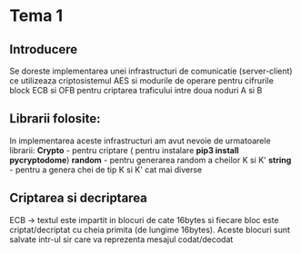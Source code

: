 # Tema 1

## Introducere 

Se doreste implementarea unei infrastructuri de comunicatie (server-client) ce utilizeaza criptosistemul AES si modurile de operare pentru cifrurile block ECB si OFB pentru criptarea traficului intre doua noduri A si B

## Librarii folosite:
In implementarea aceste infrastructuri am avut nevoie de urmatoarele librarii:
**Crypto** - pentru criptare ( pentru instalare **pip3 install pycryptodome**)
**random** - pentru generarea random a cheilor K si K'
**string** - pentru a genera chei de tip K si K' cat mai diverse

## Criptarea si decriptarea
ECB -> textul este impartit in blocuri de cate 16bytes si fiecare bloc 
       este criptat/decriptat cu cheia primita (de lungime 16bytes). Aceste
       blocuri sunt salvate intr-ul sir care va reprezenta mesajul codat/decodat
